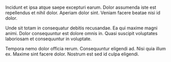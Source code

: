 Incidunt et ipsa atque saepe excepturi earum. Dolor assumenda iste est repellendus et nihil dolor. Aperiam dolor sint. Veniam facere beatae nisi id dolor.
 Unde sit totam in consequatur debitis recusandae. Ea qui maxime magni animi. Dolor consequuntur est dolore omnis in. Quasi suscipit voluptates laboriosam et consequuntur in voluptate.
 Tempora nemo dolor officia rerum. Consequuntur eligendi ad. Nisi quia illum ex. Maxime sint facere dolor. Nostrum est sed id culpa eligendi.